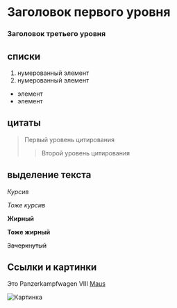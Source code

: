 # Заголовок первого уровня
### Заголовок третьего уровня

## списки
1. нумерованный элемент
2. нумерованный элемент
+ элемент
+ элемент

## цитаты
>Первый уровень цитирования
>>Второй уровень цитирования

## выделение текста
*Курсив*

_Тоже курсив_

__Жирный__

**Тоже жирный**

~~Зачеркнутый~~

## Ссылки и картинки

Это Panzerkampfwagen VIII [Maus]( https://ru.wikipedia.org/wiki/Маус_(танк))

![Картинка](https://autogear.ru/misc/i/gallery/41600/2449213.jpg)
